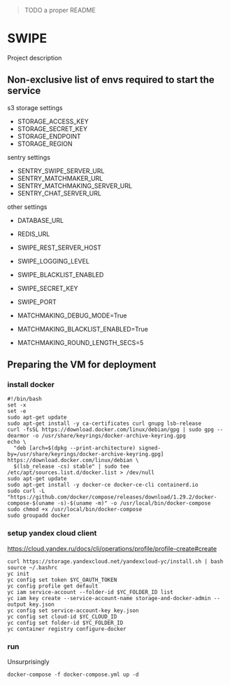 > TODO a proper README
# SWIPE
Project description

## Non-exclusive list of envs required to start the service
s3 storage settings

- STORAGE_ACCESS_KEY
- STORAGE_SECRET_KEY
- STORAGE_ENDPOINT
- STORAGE_REGION

sentry settings
- SENTRY_SWIPE_SERVER_URL
- SENTRY_MATCHMAKER_URL
- SENTRY_MATCHMAKING_SERVER_URL
- SENTRY_CHAT_SERVER_URL

other settings

- DATABASE_URL
- REDIS_URL


- SWIPE_REST_SERVER_HOST
- SWIPE_LOGGING_LEVEL
- SWIPE_BLACKLIST_ENABLED
- SWIPE_SECRET_KEY
- SWIPE_PORT


- MATCHMAKING_DEBUG_MODE=True
- MATCHMAKING_BLACKLIST_ENABLED=True
- MATCHMAKING_ROUND_LENGTH_SECS=5

## Preparing the VM for deployment
### install docker
```
#!/bin/bash
set -x
set -e
sudo apt-get update
sudo apt-get install -y ca-certificates curl gnupg lsb-release
curl -fsSL https://download.docker.com/linux/debian/gpg | sudo gpg --dearmor -o /usr/share/keyrings/docker-archive-keyring.gpg
echo \
  "deb [arch=$(dpkg --print-architecture) signed-by=/usr/share/keyrings/docker-archive-keyring.gpg] https://download.docker.com/linux/debian \
  $(lsb_release -cs) stable" | sudo tee /etc/apt/sources.list.d/docker.list > /dev/null
sudo apt-get update
sudo apt-get install -y docker-ce docker-ce-cli containerd.io
sudo curl -L "https://github.com/docker/compose/releases/download/1.29.2/docker-compose-$(uname -s)-$(uname -m)" -o /usr/local/bin/docker-compose
sudo chmod +x /usr/local/bin/docker-compose
sudo groupadd docker
```
### setup yandex cloud client
https://cloud.yandex.ru/docs/cli/operations/profile/profile-create#create
```
curl https://storage.yandexcloud.net/yandexcloud-yc/install.sh | bash
source ~/.bashrc
yc init
yc config set token $YC_OAUTH_TOKEN
yc config profile get default
yc iam service-account --folder-id $YC_FOLDER_ID list
yc iam key create --service-account-name storage-and-docker-admin --output key.json                    
yc config set service-account-key key.json
yc config set cloud-id $YC_CLOUD_ID
yc config set folder-id $YC_FOLDER_ID
yc container registry configure-docker
```

### run
Unsurprisingly
```
docker-compose -f docker-compose.yml up -d
```
